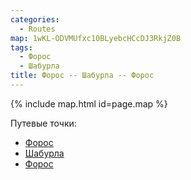 ```yaml
---
categories:
  - Routes
map: 1wKL-ODVMUfxc10BLyebcHCcDJ3RkjZ0B
tags:
  - Форос
  - Шабурла
title: Форос -- Шабурла -- Форос
---
```


{% include map.html id=page.map %}

Путевые точки:

- [Форос](toponyms/форос.md)
- [Шабурла](toponyms/шабурла.md)
- [Форос](toponyms/форос.md)
